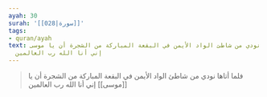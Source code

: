 ```yaml
---
ayah: 30
surah: '[[028|سورة]]'
tags:
- quran/ayah
text: فلما أتاها نودي من شاطئ الواد الأيمن في البقعة المباركة من الشجرة أن يا موسى
  إني أنا الله رب العالمين
---
```

> فلما أتاها نودي من شاطئ الواد الأيمن في البقعة المباركة من الشجرة أن يا [[موسى]] إني أنا الله رب العالمين
